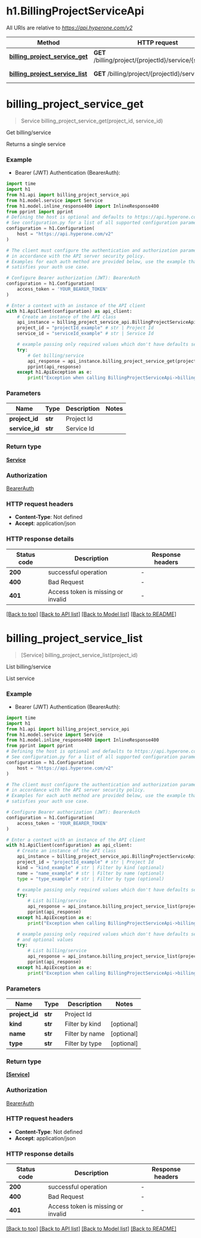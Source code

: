# h1.BillingProjectServiceApi

All URIs are relative to *https://api.hyperone.com/v2*

Method | HTTP request | Description
------------- | ------------- | -------------
[**billing_project_service_get**](BillingProjectServiceApi.md#billing_project_service_get) | **GET** /billing/project/{projectId}/service/{serviceId} | Get billing/service
[**billing_project_service_list**](BillingProjectServiceApi.md#billing_project_service_list) | **GET** /billing/project/{projectId}/service | List billing/service


# **billing_project_service_get**
> Service billing_project_service_get(project_id, service_id)

Get billing/service

Returns a single service

### Example

* Bearer (JWT) Authentication (BearerAuth):
```python
import time
import h1
from h1.api import billing_project_service_api
from h1.model.service import Service
from h1.model.inline_response400 import InlineResponse400
from pprint import pprint
# Defining the host is optional and defaults to https://api.hyperone.com/v2
# See configuration.py for a list of all supported configuration parameters.
configuration = h1.Configuration(
    host = "https://api.hyperone.com/v2"
)

# The client must configure the authentication and authorization parameters
# in accordance with the API server security policy.
# Examples for each auth method are provided below, use the example that
# satisfies your auth use case.

# Configure Bearer authorization (JWT): BearerAuth
configuration = h1.Configuration(
    access_token = 'YOUR_BEARER_TOKEN'
)

# Enter a context with an instance of the API client
with h1.ApiClient(configuration) as api_client:
    # Create an instance of the API class
    api_instance = billing_project_service_api.BillingProjectServiceApi(api_client)
    project_id = "projectId_example" # str | Project Id
    service_id = "serviceId_example" # str | Service Id

    # example passing only required values which don't have defaults set
    try:
        # Get billing/service
        api_response = api_instance.billing_project_service_get(project_id, service_id)
        pprint(api_response)
    except h1.ApiException as e:
        print("Exception when calling BillingProjectServiceApi->billing_project_service_get: %s\n" % e)
```


### Parameters

Name | Type | Description  | Notes
------------- | ------------- | ------------- | -------------
 **project_id** | **str**| Project Id |
 **service_id** | **str**| Service Id |

### Return type

[**Service**](Service.md)

### Authorization

[BearerAuth](../README.md#BearerAuth)

### HTTP request headers

 - **Content-Type**: Not defined
 - **Accept**: application/json


### HTTP response details
| Status code | Description | Response headers |
|-------------|-------------|------------------|
**200** | successful operation |  -  |
**400** | Bad Request |  -  |
**401** | Access token is missing or invalid |  -  |

[[Back to top]](#) [[Back to API list]](../README.md#documentation-for-api-endpoints) [[Back to Model list]](../README.md#documentation-for-models) [[Back to README]](../README.md)

# **billing_project_service_list**
> [Service] billing_project_service_list(project_id)

List billing/service

List service

### Example

* Bearer (JWT) Authentication (BearerAuth):
```python
import time
import h1
from h1.api import billing_project_service_api
from h1.model.service import Service
from h1.model.inline_response400 import InlineResponse400
from pprint import pprint
# Defining the host is optional and defaults to https://api.hyperone.com/v2
# See configuration.py for a list of all supported configuration parameters.
configuration = h1.Configuration(
    host = "https://api.hyperone.com/v2"
)

# The client must configure the authentication and authorization parameters
# in accordance with the API server security policy.
# Examples for each auth method are provided below, use the example that
# satisfies your auth use case.

# Configure Bearer authorization (JWT): BearerAuth
configuration = h1.Configuration(
    access_token = 'YOUR_BEARER_TOKEN'
)

# Enter a context with an instance of the API client
with h1.ApiClient(configuration) as api_client:
    # Create an instance of the API class
    api_instance = billing_project_service_api.BillingProjectServiceApi(api_client)
    project_id = "projectId_example" # str | Project Id
    kind = "kind_example" # str | Filter by kind (optional)
    name = "name_example" # str | Filter by name (optional)
    type = "type_example" # str | Filter by type (optional)

    # example passing only required values which don't have defaults set
    try:
        # List billing/service
        api_response = api_instance.billing_project_service_list(project_id)
        pprint(api_response)
    except h1.ApiException as e:
        print("Exception when calling BillingProjectServiceApi->billing_project_service_list: %s\n" % e)

    # example passing only required values which don't have defaults set
    # and optional values
    try:
        # List billing/service
        api_response = api_instance.billing_project_service_list(project_id, kind=kind, name=name, type=type)
        pprint(api_response)
    except h1.ApiException as e:
        print("Exception when calling BillingProjectServiceApi->billing_project_service_list: %s\n" % e)
```


### Parameters

Name | Type | Description  | Notes
------------- | ------------- | ------------- | -------------
 **project_id** | **str**| Project Id |
 **kind** | **str**| Filter by kind | [optional]
 **name** | **str**| Filter by name | [optional]
 **type** | **str**| Filter by type | [optional]

### Return type

[**[Service]**](Service.md)

### Authorization

[BearerAuth](../README.md#BearerAuth)

### HTTP request headers

 - **Content-Type**: Not defined
 - **Accept**: application/json


### HTTP response details
| Status code | Description | Response headers |
|-------------|-------------|------------------|
**200** | successful operation |  -  |
**400** | Bad Request |  -  |
**401** | Access token is missing or invalid |  -  |

[[Back to top]](#) [[Back to API list]](../README.md#documentation-for-api-endpoints) [[Back to Model list]](../README.md#documentation-for-models) [[Back to README]](../README.md)

